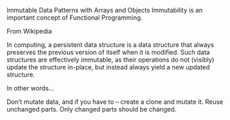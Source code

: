 Immutable Data Patterns with Arrays and Objects
Immutability is an important concept of Functional Programming.

From Wikipedia

In computing, a persistent data structure is a data structure that always preserves the previous version of itself when it is modified. Such data structures are effectively immutable, as their operations do not (visibly) update the structure in-place, but instead always yield a new updated structure.

In other words...

Don’t mutate data, and if you have to – create a clone and mutate it.
Reuse unchanged parts. Only changed parts should be changed.